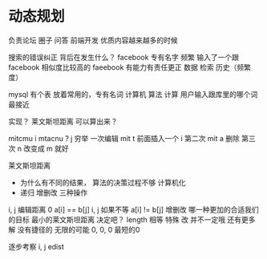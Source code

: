 # 动态规划

负责论坛 圈子 问答 前端开发 优质内容越来越多的时候

搜索的错误纠正 背后在发生什么？
facebook 专有名字 频繁
输入了一个跟facebook 相似度比较高的 
faeebook 有能力有责任更正
数据 检索 历史（频繁度）

mysql 有个表 放着常用的，专有名词
计算机 算法 计算 用户输入跟库里的哪个词 最接近

实现？
莱文斯坦距离  可以算出来？

mitcmu     i
mtacnu ?   j 穷举
一次编辑 mit t 前面插入一个 i
第二次 mit a 删除
第三次 n 改变成 m 就好

莱文斯坦距离

- 为什么有不同的结果，
  算法的决策过程不够 计算机化
- 递归 增删改 三种操作 

i, j 编辑距离 0 a[i] == b[j]
i, j 如果不等 a[i] != b[j]
    增删改 哪一种更加的合适我们的目标 最小的莱文斯坦距离 决定吧？
length 相等 特殊 改 并不一定哦 还有更多解
没有捷径的 无限的可能
0, 0, 0 最短的0

逐步考察 i, j edist


